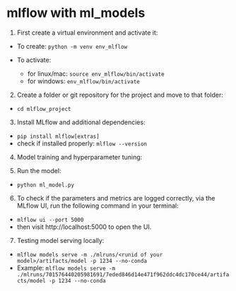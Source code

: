 # mlflow with ml_models

1. First create a virtual environment and activate it:
 - To create: `python -m venv env_mlflow`

 - To activate:
   - for linux/mac: `source env_mlflow/bin/activate`
   - for windows: `env_mlflow/bin/activate`

2. Create a folder or git repository for the project and move to that folder:
 - `cd mlflow_project`

3. Install MLflow and additional dependencies:
 - `pip install mlflow[extras]`
 - check if installed properly: `mlflow --version`

4. Model training and hyperparameter tuning:

5. Run the model:
 - `python ml_model.py`

6. To check if the parameters and metrics are logged correctly, via the MLflow UI, run the following command in your terminal:
 - `mlflow ui --port 5000`
 - then visit http://localhost:5000 to open the UI.

7. Testing model serving locally:
 - `mlflow models serve -m ./mlruns/<runid of your model>/artifacts/model -p 1234 --no-conda`
 - Example: `mlflow models serve -m ./mlruns/701576440205981691/7eded846d14e471f962ddc4dc170ce44/artifacts/model -p 1234 --no-conda`
 